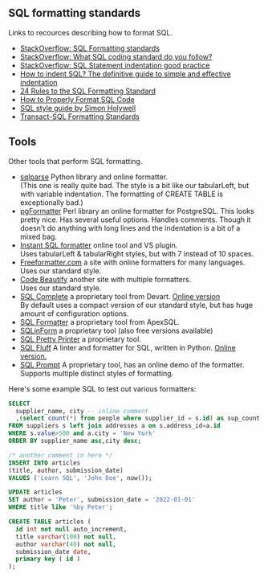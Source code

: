 ## SQL formatting standards

Links to recources describing how to format SQL.

- [StackOverflow: SQL Formatting standards](https://stackoverflow.com/questions/519876/sql-formatting-standards)
- [StackOverflow: What SQL coding standard do you follow?](https://stackoverflow.com/questions/522356/what-sql-coding-standard-do-you-follow)
- [StackOverflow: SQL Statement indentation good practice](https://stackoverflow.com/questions/272210/sql-statement-indentation-good-practice)
- [How to indent SQL? The definitive guide to simple and effective indentation](https://www.linkedin.com/pulse/how-indent-sql-definitive-guide-simple-effective-gianni-tommasi/)
- [24 Rules to the SQL Formatting Standard](https://learnsql.com/blog/24-rules-sql-code-formatting-standard/)
- [How to Properly Format SQL Code](https://dzone.com/articles/24-rules-to-the-sql-formatting-standard)
- [SQL style guide by Simon Holywell](https://www.sqlstyle.guide/)
- [Transact-SQL Formatting Standards](https://www.red-gate.com/simple-talk/databases/sql-server/t-sql-programming-sql-server/transact-sql-formatting-standards-coding-styles/)

## Tools

Other tools that perform SQL formatting.

- [sqlparse](https://sqlformat.org/) Python library and online formatter.\
  (This one is really quite bad. The style is a bit like our tabularLeft, but with variable indentation.
  The formatting of CREATE TABLE is exceptionally bad.)
- [pgFormatter](https://sqlformat.darold.net/) Perl library an online formatter for PostgreSQL.
  This looks pretty nice. Has several useful options. Handles comments. Though it doesn't do anything with long lines and the indentation is a bit of a mixed bag. 
- [Instant SQL formatter](https://www.dpriver.com/pp/sqlformat.htm) online tool and VS plugin.\
  Uses tabularLeft & tabularRight styles, but with 7 instead of 10 spaces.
- [Freeformatter.com](https://www.freeformatter.com/sql-formatter.html) a site with online formatters for many languages.\
  Uses our standard style.
- [Code Beautify](https://codebeautify.org/sqlformatter) another site with multiple formatters.\
  Uses our standard style.
- [SQL Complete](https://www.devart.com/dbforge/sql/sqlcomplete/) a proprietary tool from Devart. [Online version](https://sql-format.com/)\
  By default uses a compact version of our standard style, but has huge amount of configuration options.
- [SQL Formatter](https://www.apexsql.com/sql-tools-refactor.aspx) a proprietary tool from ApexSQL.
- [SQLinForm](https://www.sqlinform.com/) a proprietary tool (also free versions available)
- [SQL Pretty Printer](https://www.dpriver.com/) a proprietary tool.
- [SQL Fluff](https://github.com/sqlfluff/sqlfluff) A linter and formatter for SQL, written in Python. [Online version.](https://online.sqlfluff.com/)
- [SQL Prompt](https://www.red-gate.com/website/sql-formatter) A proprietary tool, has an online demo of the formatter.\
  Supports multiple distinct styles of formatting.

Here's some example SQL to test out various formatters:

```sql
SELECT
  supplier_name, city -- inline comment
  ,(select count(*) from people where supplier_id = s.id) as sup_count
FROM suppliers s left join addresses a on s.address_id=a.id
WHERE s.value>500 and a.city = 'New York'
ORDER BY supplier_name asc,city desc;

/* another comment in here */
INSERT INTO articles
(title, author, submission_date)
VALUES ('Learn SQL', 'John Doe', now());

UPDATE articles
SET author = 'Peter', submission_date = '2022-01-01'
WHERE title like '%by Peter';

CREATE TABLE articles (
  id int not null auto_increment,
  title varchar(100) not null,
  author varchar(40) not null,
  submission_date date,
  primary key ( id )
);
```
